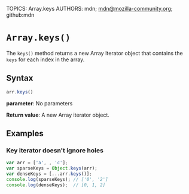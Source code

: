 TOPICS: Array.keys
AUTHORS: mdn; mdn@mozilla-community.org; github:mdn

# `Array.keys()`

The `keys()` method returns a new Array Iterator object that contains the `keys` for each index in
the array.

## Syntax

```javascript
arr.keys()
```

**parameter**: No parameters

**Return value**: A new Array iterator object.

## Examples

### Key iterator doesn't ignore holes

```javascript
var arr = ['a', , 'c'];
var sparseKeys = Object.keys(arr);
var denseKeys = [...arr.keys()];
console.log(sparseKeys); // ['0', '2']
console.log(denseKeys);  // [0, 1, 2]
```
